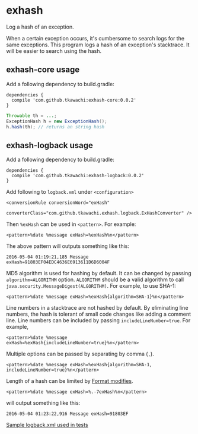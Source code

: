 # exhash

Log a hash of an exception.

When a certain exception occurs, it's cumbersome to search logs for the same 
exceptions. This program logs a hash of an exception's stacktrace.
It will be easier to search using the hash.

## exhash-core usage

Add a following dependency to build.gradle:

```
dependencies {
  compile 'com.github.tkawachi:exhash-core:0.0.2'
}
```

```java
Throwable th = ...;
ExceptionHash h = new ExceptionHash();
h.hash(th); // returns an string hash
```

## exhash-logback usage

Add a following dependency to build.gradle:

```
dependencies {
  compile 'com.github.tkawachi:exhash-logback:0.0.2'
}
```

Add following to `logback.xml` under `<configuration>`

```
<conversionRule conversionWord="exHash"
                converterClass="com.github.tkawachi.exhash.logback.ExHashConverter" />
```

Then `%exHash` can be used in `<pattern>`. For example:

```
<pattern>%date %message exHash=%exHash%n</pattern>
```

The above pattern will outputs something like this:

```
2016-05-04 01:19:21,185 Message exHash=91803EF04EDC4636E6913611D6D6004F
```

MD5 algorithm is used for hashing by default. It can be changed by
passing `algorithm=ALGORITHM` option. `ALGORITHM` should be a valid algorithm
to call `java.security.MessageDigest(ALGORITHM)`. For example, to use SHA-1:

```
<pattern>%date %message exHash=%exHash{algorithm=SHA-1}%n</pattern>
```

Line numbers in a stacktrace are not hashed by default. By eliminating
line numbers, the hash is tolerant of small code changes like adding a
comment line. Line numbers can be included by passing `includeLineNumber=true`.
For example,

```
<pattern>%date %message exHash=%exHash{includeLineNumber=true}%n</pattern>
```

Multiple options can be passed by separating by comma (`,`).

```
<pattern>%date %message exHash=%exHash{algorithm=SHA-1, includeLineNumber=true}%n</pattern>
```

Length of a hash can be limited by [Format modifies](http://logback.qos.ch/manual/layouts.html#formatModifiers).

```
<pattern>%date %message exHash=%.-7exHash%n</pattern>
```

will output something like this:

```
2016-05-04 01:23:22,916 Message exHash=91803EF
```

[Sample logback.xml used in tests](https://github.com/tkawachi/logback-exhash/blob/master/logback/src/test/resources/logback-test.xml)

